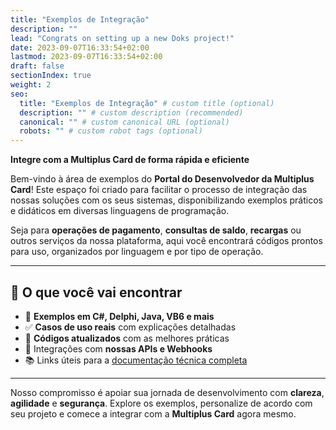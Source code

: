 ```yaml
---
title: "Exemplos de Integração"
description: ""
lead: "Congrats on setting up a new Doks project!"
date: 2023-09-07T16:33:54+02:00
lastmod: 2023-09-07T16:33:54+02:00
draft: false
sectionIndex: true
weight: 2
seo:
  title: "Exemplos de Integração" # custom title (optional)
  description: "" # custom description (recommended)
  canonical: "" # custom canonical URL (optional)
  robots: "" # custom robot tags (optional)
---
```


**Integre com a Multiplus Card de forma rápida e eficiente**

Bem-vindo à área de exemplos do **Portal do Desenvolvedor da Multiplus Card**!
Este espaço foi criado para facilitar o processo de integração das nossas soluções com os seus sistemas, disponibilizando exemplos práticos e didáticos em diversas linguagens de programação.

Seja para **operações de pagamento**, **consultas de saldo**, **recargas** ou outros serviços da nossa plataforma, aqui você encontrará códigos prontos para uso, organizados por linguagem e por tipo de operação.

---

## 🚀 O que você vai encontrar

- 📌 **Exemplos em C#, Delphi, Java, VB6 e mais**
- ✅ **Casos de uso reais** com explicações detalhadas
- 🔄 **Códigos atualizados** com as melhores práticas
- 📡 Integrações com **nossas APIs e Webhooks**
- 📚 Links úteis para a [documentação técnica completa](/pt/documentacao/apresentacao/)

---

Nosso compromisso é apoiar sua jornada de desenvolvimento com **clareza**, **agilidade** e **segurança**.
Explore os exemplos, personalize de acordo com seu projeto e comece a integrar com a **Multiplus Card** agora mesmo.

